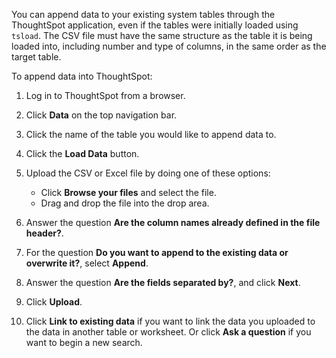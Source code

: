You can append data to your existing system tables through the ThoughtSpot application, even if the tables were initially loaded using `tsload`. The CSV file must have the same structure as the table it is being loaded into, including number and type of columns, in the same order as the target table.

To append data into ThoughtSpot:

1.   Log in to ThoughtSpot from a browser.
2.   Click **Data** on the top navigation bar.

3.   Click the name of the table you would like to append data to.
4.   Click the **Load Data** button.

5. Upload the CSV or Excel file by doing one of these options:
    -   Click **Browse your files** and select the file.
    -   Drag and drop the file into the drop area.
6. Answer the question **Are the column names already defined in the file header?**.
7. For the question **Do you want to append to the existing data or overwrite it?**, select **Append**.
8. Answer the question **Are the fields separated by?**, and click **Next**.
9.  Click **Upload**.
10.  Click **Link to existing data** if you want to link the data you uploaded to the data in another table or worksheet. Or click **Ask a question** if you want to begin a new search.
